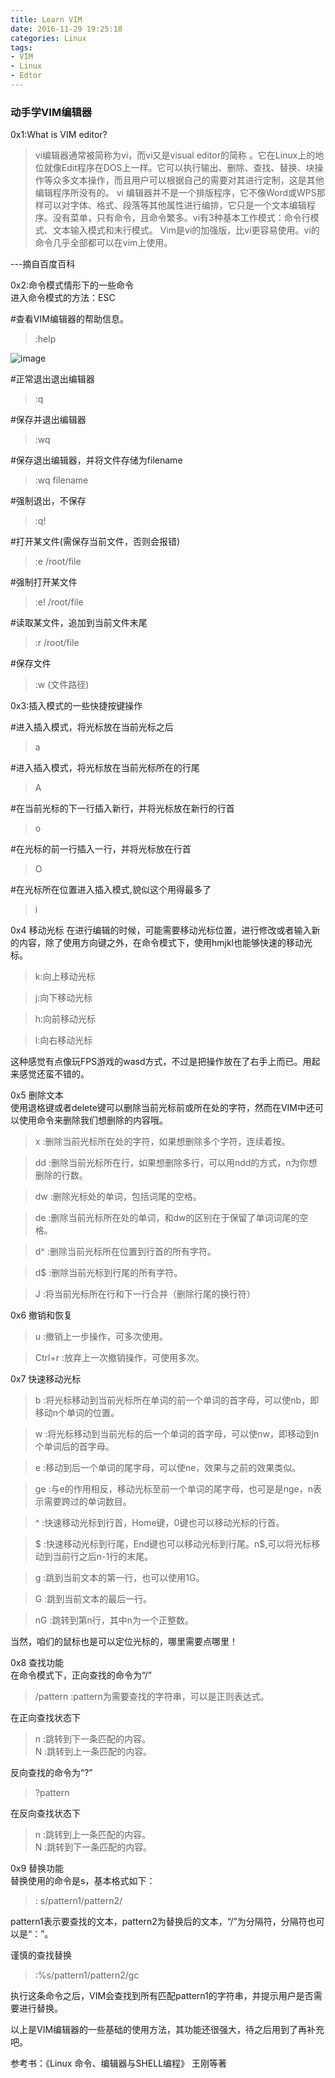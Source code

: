 ```yaml
---
title: Learn VIM
date: 2016-11-29 19:25:18
categories: Linux
tags:
- VIM
- Linux
- Edtor
---
```

###  动手学VIM编辑器
0x1:What is VIM editor?
> vi编辑器通常被简称为vi，而vi又是visual editor的简称  。它在Linux上的地位就像Edit程序在DOS上一样。它可以执行输出、删除、查找、替换、块操作等众多文本操作，而且用户可以根据自己的需要对其进行定制，这是其他编辑程序所没有的。
vi 编辑器并不是一个排版程序，它不像Word或WPS那样可以对字体、格式、段落等其他属性进行编排，它只是一个文本编辑程序。没有菜单，只有命令，且命令繁多。vi有3种基本工作模式：命令行模式、文本输入模式和末行模式。
Vim是vi的加强版，比vi更容易使用。vi的命令几乎全部都可以在vim上使用。

---摘自百度百科  
<!-- more -->
0x2:命令模式情形下的一些命令  
进入命令模式的方法：ESC
  
    
    
#查看VIM编辑器的帮助信息。
>:help

![image](/blogimg/vim-help.png)

#正常退出退出编辑器
>:q  

#保存并退出编辑器
>:wq

#保存退出编辑器，并将文件存储为filename
>:wq filename

#强制退出，不保存
>:q!

#打开某文件(需保存当前文件，否则会报错)
>:e /root/file

#强制打开某文件
>:e! /root/file

#读取某文件，追加到当前文件末尾
>:r /root/file

#保存文件
>:w (文件路径)

0x3:插入模式的一些快捷按键操作

#进入插入模式，将光标放在当前光标之后
>a

#进入插入模式，将光标放在当前光标所在的行尾
>A

#在当前光标的下一行插入新行，并将光标放在新行的行首
>o

#在光标的前一行插入一行，并将光标放在行首
>O

#在光标所在位置进入插入模式,貌似这个用得最多了
>i

0x4 移动光标
在进行编辑的时候，可能需要移动光标位置，进行修改或者输入新的内容，除了使用方向键之外，在命令模式下，使用hmjkl也能够快速的移动光标。
>k:向上移动光标  

>j:向下移动光标  

>h:向前移动光标  

>l:向右移动光标  

这种感觉有点像玩FPS游戏的wasd方式，不过是把操作放在了右手上而已。用起来感觉还蛮不错的。

0x5 删除文本  
使用退格键或者delete键可以删除当前光标前或所在处的字符，然而在VIM中还可以使用命令来删除我们想删除的内容哦。  

>x :删除当前光标所在处的字符，如果想删除多个字符，连续着按。 

>dd  :删除当前光标所在行，如果想删除多行，可以用ndd的方式，n为你想删除的行数。  

>dw :删除光标处的单词，包括词尾的空格。  

>de :删除当前光标所在处的单词，和dw的区别在于保留了单词词尾的空格。  

>d^ :删除当前光标所在位置到行首的所有字符。  

>d$ :删除当前光标到行尾的所有字符。  

>J :将当前光标所在行和下一行合并（删除行尾的换行符）

0x6 撤销和恢复  

>u :撤销上一步操作，可多次使用。  

>Ctrl+r :放弃上一次撤销操作，可使用多次。

0x7 快速移动光标  

>b :将光标移动到当前光标所在单词的前一个单词的首字母，可以使nb，即移动n个单词的位置。  

>w :将光标移动到当前光标的后一个单词的首字母，可以使nw，即移动到n个单词后的首字母。  

>e :移动到后一个单词的尾字母，可以使ne，效果与之前的效果类似。  

>ge :与e的作用相反，移动光标至前一个单词的尾字母，也可是是nge，n表示需要跨过的单词数目。  

>^ :快速移动光标到行首，Home键，0键也可以移动光标的行首。  

>$ :快速移动光标到行尾，End键也可以移动光标到行尾。n$,可以将光标移动到当前行之后n-1行的末尾。  

>g :跳到当前文本的第一行，也可以使用1G。  

>G :跳到当前文本的最后一行。  

>nG :跳转到第n行，其中n为一个正整数。

当然，咱们的鼠标也是可以定位光标的，哪里需要点哪里！

0x8 查找功能  
在命令模式下，正向查找的命令为“/”
>/pattern :pattern为需要查找的字符串，可以是正则表达式。  

在正向查找状态下

>n :跳转到下一条匹配的内容。  
>N :跳转到上一条匹配的内容。

反向查找的命令为“?”  

>?pattern  

在反向查找状态下
>n :跳转到上一条匹配的内容。  
>N :跳转到下一条匹配的内容。

0x9 替换功能  
替换使用的命令是s，基本格式如下：  

>: s/pattern1/pattern2/  

pattern1表示要查找的文本，pattern2为替换后的文本，“/”为分隔符，分隔符也可以是“：”。

谨慎的查找替换  

>:%s/pattern1/pattern2/gc  

执行这条命令之后，VIM会查找到所有匹配pattern1的字符串，并提示用户是否需要进行替换。


以上是VIM编辑器的一些基础的使用方法，其功能还很强大，待之后用到了再补充吧。






参考书：《Linux 命令、编辑器与SHELL编程》 王刚等著
